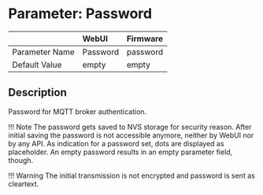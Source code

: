 # Parameter: Password

|                   | WebUI               | Firmware
|:---               |:---                 |:----
| Parameter Name    | Password            | password
| Default Value     | empty               | empty


## Description

Password for MQTT broker authentication.


!!! Note
    The password gets saved to NVS storage for security reason. After initial saving 
    the password is not accessible anymore, neither by WebUI nor by any API. As indication 
    for a password set, dots are displayed as placeholder. An empty password results in an 
    empty  parameter field, though.

!!! Warning
    The initial transmission is not encrypted and password is sent as cleartext. 
